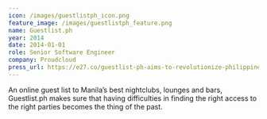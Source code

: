 ```yaml
---
icon: /images/guestlistph_icon.png
feature_image: /images/guestlistph_feature.png
name: Guestlist.ph
year: 2014
date: 2014-01-01
role: Senior Software Engineer
company: Proudcloud
press_url: https://e27.co/guestlist-ph-aims-to-revolutionize-philippines-clubbing-scene-helps-partygoers-save-and-drive-club-traffic/
---
```


An online guest list to Manila’s best nightclubs, lounges and bars, Guestlist.ph makes sure that having difficulties in finding the right access to the right parties becomes the thing of the past.
